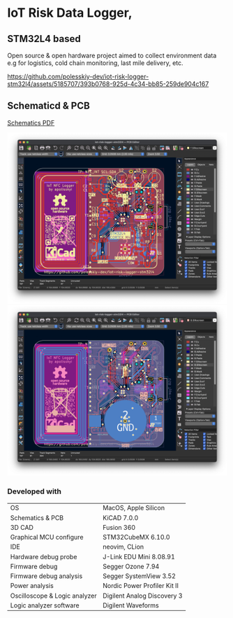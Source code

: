 # IoT Risk Data Logger, 
## STM32L4 based

Open source & open hardware project aimed to collect environment data e.g for logistics, cold chain monitoring, last mile delivery, etc. 

https://github.com/polesskiy-dev/iot-risk-logger-stm32l4/assets/5185707/393b0768-925d-4c34-bb85-259de904c167

## Schematicd & PCB
[Schematics PDF](hardware/docs/iot-risk-logger-stm32l4-sch.pdf)

![PCB Front](./hardware/docs/pcb-front.png)
![PCB Back](./hardware/docs/pcb-back.png)

### Developed with
|||
|-|-|
| OS | MacOS, Apple Silicon |
| Schematics & PCB | KiCAD 7.0.0 |
| 3D CAD | Fusion 360 |
| Graphical MCU configure | STM32CubeMX 6.10.0 | 
| IDE | neovim, CLion |
| Hardware debug probe | J-Link EDU Mini 8.08.91 |
| Firmware debug | Segger Ozone 7.94 | 
| Firmware debug analysis | Segger SystemView 3.52 |
| Power analysis | Nordic Power Profiler Kit II |
| Oscilloscope & Logic analyzer | Digilent Analog Discovery 3 |
| Logic analyzer software | Digilent Waveforms | 
